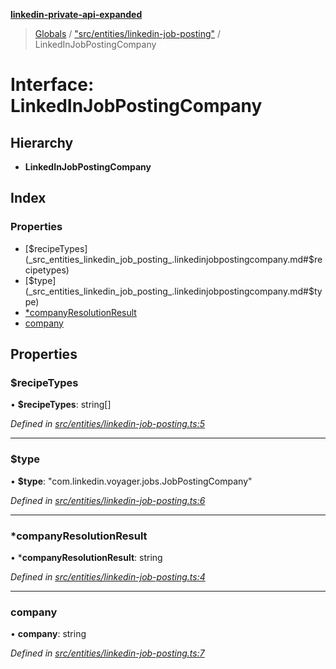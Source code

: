 **[linkedin-private-api-expanded](../README.md)**

> [Globals](../globals.md) / ["src/entities/linkedin-job-posting"](../modules/_src_entities_linkedin_job_posting_.md) / LinkedInJobPostingCompany

# Interface: LinkedInJobPostingCompany

## Hierarchy

* **LinkedInJobPostingCompany**

## Index

### Properties

* [$recipeTypes](_src_entities_linkedin_job_posting_.linkedinjobpostingcompany.md#$recipetypes)
* [$type](_src_entities_linkedin_job_posting_.linkedinjobpostingcompany.md#$type)
* [*companyResolutionResult](_src_entities_linkedin_job_posting_.linkedinjobpostingcompany.md#*companyresolutionresult)
* [company](_src_entities_linkedin_job_posting_.linkedinjobpostingcompany.md#company)

## Properties

### $recipeTypes

•  **$recipeTypes**: string[]

*Defined in [src/entities/linkedin-job-posting.ts:5](https://github.com/khanhtranngoccva/linkedin-private-api/blob/a93f067/src/entities/linkedin-job-posting.ts#L5)*

___

### $type

•  **$type**: \"com.linkedin.voyager.jobs.JobPostingCompany\"

*Defined in [src/entities/linkedin-job-posting.ts:6](https://github.com/khanhtranngoccva/linkedin-private-api/blob/a93f067/src/entities/linkedin-job-posting.ts#L6)*

___

### *companyResolutionResult

•  ***companyResolutionResult**: string

*Defined in [src/entities/linkedin-job-posting.ts:4](https://github.com/khanhtranngoccva/linkedin-private-api/blob/a93f067/src/entities/linkedin-job-posting.ts#L4)*

___

### company

•  **company**: string

*Defined in [src/entities/linkedin-job-posting.ts:7](https://github.com/khanhtranngoccva/linkedin-private-api/blob/a93f067/src/entities/linkedin-job-posting.ts#L7)*
